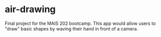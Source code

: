 # air-drawing
Final project for the MAIS 202 bootcamp. This app would allow users to "draw" basic shapes by waving their hand in front of a camera.
